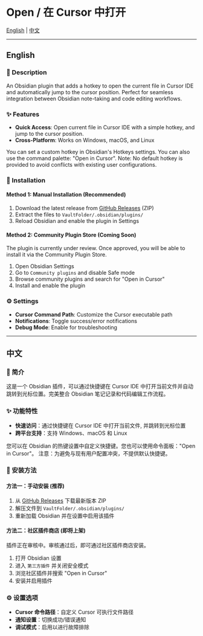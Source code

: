 # Open / 在 Cursor 中打开

[English](#english) | [中文](#中文)

---

## English

### 📖 Description

An Obsidian plugin that adds a hotkey to open the current file in Cursor IDE and automatically jump to the cursor position. Perfect for seamless integration between Obsidian note-taking and code editing workflows.

### ✨ Features

-   **Quick Access**: Open current file in Cursor IDE with a simple hotkey, and jump to the cursor position.
-   **Cross-Platform**: Works on Windows, macOS, and Linux

You can set a custom hotkey in Obsidian's Hotkeys settings. You can also use the command palette: "Open in Cursor".
Note: No default hotkey is provided to avoid conflicts with existing user configurations.

### 🚀 Installation

#### Method 1: Manual Installation (Recommended)

1. Download the latest release from [GitHub Releases](https://github.com/awaken233/open-in-cursor/releases) (ZIP)
2. Extract the files to `VaultFolder/.obsidian/plugins/`
3. Reload Obsidian and enable the plugin in Settings

#### Method 2: Community Plugin Store (Coming Soon)

The plugin is currently under review. Once approved, you will be able to install it via the Community Plugin Store.

1. Open Obsidian Settings
2. Go to `Community plugins` and disable Safe mode
3. Browse community plugins and search for "Open in Cursor"
4. Install and enable the plugin

### ⚙️ Settings

-   **Cursor Command Path**: Customize the Cursor executable path
-   **Notifications**: Toggle success/error notifications
-   **Debug Mode**: Enable for troubleshooting

---

## 中文

### 📖 简介

这是一个 Obsidian 插件，可以通过快捷键在 Cursor IDE 中打开当前文件并自动跳转到光标位置。完美整合 Obsidian 笔记记录和代码编辑工作流程。

### ✨ 功能特性

-   **快速访问**：通过快捷键在 Cursor IDE 中打开当前文件, 并跳转到光标位置
-   **跨平台支持**：支持 Windows、macOS 和 Linux

您可以在 Obsidian 的热键设置中自定义快捷键。您也可以使用命令面板："Open in Cursor"。
注意：为避免与现有用户配置冲突，不提供默认快捷键。

### 🚀 安装方法

#### 方法一：手动安装 (推荐)

1. 从 [GitHub Releases](https://github.com/awaken233/open-in-cursor/releases) 下载最新版本 ZIP
2. 解压文件到 `VaultFolder/.obsidian/plugins/`
3. 重新加载 Obsidian 并在设置中启用该插件

#### 方法二：社区插件商店 (即将上架)

插件正在审核中。审核通过后，即可通过社区插件商店安装。

1. 打开 Obsidian 设置
2. 进入 `第三方插件` 并关闭安全模式
3. 浏览社区插件并搜索 "Open in Cursor"
4. 安装并启用插件

### ⚙️ 设置选项

-   **Cursor 命令路径**：自定义 Cursor 可执行文件路径
-   **通知设置**：切换成功/错误通知
-   **调试模式**：启用以进行故障排除
